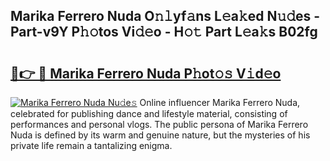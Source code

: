 ## Marika Ferrero Nuda O𝚗𝚕yf𝚊ns L𝚎a𝚔ed N𝚞𝚍es - Part-v9Y P𝚑𝚘tos Vi𝚍𝚎o - H𝚘𝚝 Part L𝚎a𝚔s B02fg

# <h2><a href="http://kf5av2.oniu.top/?m=Marika+Ferrero+Nuda">🔗👉 🔴 Marika Ferrero Nuda P𝚑ot𝚘𝚜 V𝚒d𝚎o</a></h2>

[![Marika Ferrero Nuda Nu𝚍e𝚜](https://i.imgur.com/0qMVB7G.gif)](http://kf5av2.oniu.top/?m=Marika+Ferrero+Nuda)
Online influencer Marika Ferrero Nuda, celebrated for publishing dance and lifestyle material, consisting of performances and personal vlogs. The public persona of Marika Ferrero Nuda is defined by its warm and genuine nature, but the mysteries of his private life remain a tantalizing enigma.  
